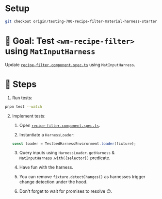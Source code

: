 # Setup

```sh
git checkout origin/testing-700-recipe-filter-material-harness-starter
```

# 🎯 Goal: Test `<wm-recipe-filter>` using `MatInputHarness`

Update [`recipe-filter.component.spec.ts`](../apps/whiskmate/src/app/recipe/recipe-filter.component.spec.ts) using `MatInputHarness`.

# 📝 Steps

1. Run tests:

```sh
pnpm test --watch
```

2. Implement tests:

   1. Open [`recipe-filter.component.spec.ts`](../apps/whiskmate/src/app/recipe/recipe-filter.component.spec.ts).

   2. Instantiate a `HarnessLoader`:

   ```ts
   const loader = TestbedHarnessEnvironment.loader(fixture);
   ```

   3. Query inputs using `HarnessLoader.getHarness` & `MatInputHarness.with({selector})` predicate.

   4. Have fun with the harness.

   5. You can remove `fixture.detectChanges()` as harnesses trigger change detection under the hood.

   6. Don't forget to wait for promises to resolve 😉.
